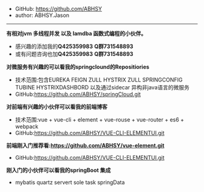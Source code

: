  * GitHub: https://github.com/ABHSY
 * author: ABHSY.Jason

-----------------------------------------------------------------------------------------------------------------
 **有相对jvm  多线程并发 以及 lamdba 函数式编程的小伙伴。**
 * 感兴趣的添加我的**Q425359983** **Q群731548893**
 * 或有问题咨询也加**Q425359983** **Q群731548893**
 
 
 **对微服务有兴趣的可以看我的springclound的Repositiories**
 * 技术范围:包含EUREKA FEIGN ZULL HYSTRIX ZULL SPRINGCONFIG  TUBINE HYSTRIXDASHBORD 以及通过sidecar 异构非java语言的微服务
 * GitHub:https://github.com/ABHSY/springCloud.git
 
 **对前端有兴趣的小伙伴可以看我的前端博客**<br/>
 * 技术范围:vue + vue-cli + element + vue-rouse + vue-router + es6 + webpack
 * GitHub:https://github.com/ABHSY/VUE-CLI-ELEMENTUI.git
 
 **前端刚入门推荐看:https://github.com/ABHSY/vue-element.git**
 * GitHub:https://github.com/ABHSY/VUE-CLI-ELEMENTUI.git
 
 **刚入门的小伙伴可以看我的springBoot 集成**
 * mybatis quartz servert sole task springData

